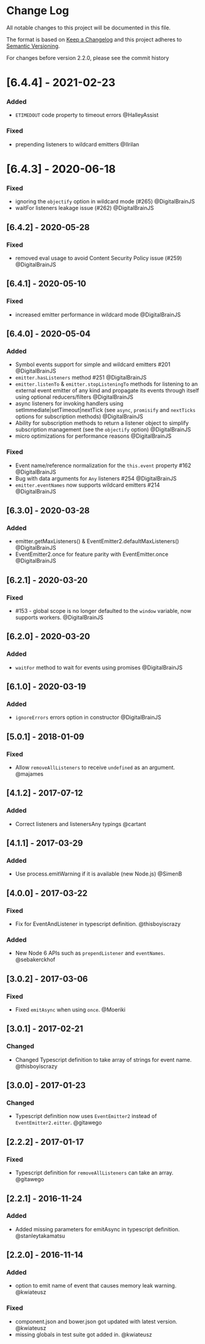 # Change Log
All notable changes to this project will be documented in this file.

The format is based on [Keep a Changelog](http://keepachangelog.com/)
and this project adheres to [Semantic Versioning](http://semver.org/).

For changes before version 2.2.0, please see the commit history

# [6.4.4] - 2021-02-23

### Added 
- `ETIMEDOUT` code property to timeout errors @HalleyAssist

### Fixed
- prepending listeners to wildcard emitters @Ilrilan

# [6.4.3] - 2020-06-18

### Fixed
- ignoring the `objectify` option in wildcard mode (#265) @DigitalBrainJS
- waitFor listeners leakage issue (#262) @DigitalBrainJS

## [6.4.2] - 2020-05-28

### Fixed
- removed eval usage to avoid Content Security Policy issue (#259) @DigitalBrainJS

## [6.4.1] - 2020-05-10

### Fixed
- increased emitter performance in wildcard mode @DigitalBrainJS

## [6.4.0] - 2020-05-04

### Added

- Symbol events support for simple and wildcard emitters #201 @DigitalBrainJS
- `emitter.hasListeners` method #251 @DigitalBrainJS
- `emitter.listenTo` & `emitter.stopListeningTo` methods for listening to an external event emitter of any kind and propagate its events through itself using optional reducers/filters @DigitalBrainJS
- async listeners for invoking handlers using setImmediate|setTimeout|nextTick (see `async`, `promisify` and `nextTicks` options for subscription methods) @DigitalBrainJS
- Ability for subscription methods to return a listener object to simplify subscription management (see the `objectify` option) @DigitalBrainJS
- micro optimizations for performance reasons @DigitalBrainJS

### Fixed

- Event name/reference normalization for the `this.event` property #162 @DigitalBrainJS
- Bug with data arguments for `Any` listeners #254 @DigitalBrainJS
- `emitter.eventNames` now supports wildcard emitters #214 @DigitalBrainJS

## [6.3.0] - 2020-03-28

### Added
- emitter.getMaxListeners() & EventEmitter2.defaultMaxListeners() @DigitalBrainJS
- EventEmitter2.once for feature parity with EventEmitter.once @DigitalBrainJS

## [6.2.1] - 2020-03-20

### Fixed
- #153 - global scope is no longer defaulted to the `window` variable, now supports workers. @DigitalBrainJS

## [6.2.0] - 2020-03-20

### Added
- `waitFor` method to wait for events using promises @DigitalBrainJS

## [6.1.0] - 2020-03-19

### Added
- `ignoreErrors` errors option in constructor @DigitalBrainJS

## [5.0.1] - 2018-01-09

### Fixed
- Allow `removeAllListeners` to receive `undefined` as an argument. @majames

## [4.1.2] - 2017-07-12
### Added
- Correct listeners and listenersAny typings @cartant

## [4.1.1] - 2017-03-29
### Added
- Use process.emitWarning if it is available (new Node.js) @SimenB

## [4.0.0] - 2017-03-22
### Fixed
- Fix for EventAndListener in typescript definition. @thisboyiscrazy

### Added
- New Node 6 APIs such as `prependListener` and `eventNames`. @sebakerckhof

## [3.0.2] - 2017-03-06
### Fixed
- Fixed `emitAsync` when using `once`. @Moeriki

## [3.0.1] - 2017-02-21
### Changed
- Changed Typescript definition to take array of strings for event name. @thisboyiscrazy

## [3.0.0] - 2017-01-23
### Changed
- Typescript definition now uses `EventEmitter2` instead of `EventEmitter2.eitter`. @gitawego

## [2.2.2] - 2017-01-17
### Fixed
- Typescript definition for `removeAllListeners` can take an array. @gitawego

## [2.2.1] - 2016-11-24
### Added
- Added missing parameters for emitAsync in typescript definition. @stanleytakamatsu

## [2.2.0] - 2016-11-14
### Added
- option to emit name of event that causes memory leak warning. @kwiateusz

### Fixed
- component.json and bower.json got updated with latest version. @kwiateusz
- missing globals in test suite got added in.  @kwiateusz
